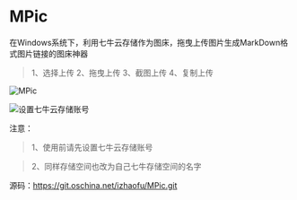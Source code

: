 # MPic
在Windows系统下，利用七牛云存储作为图床，拖曳上传图片生成MarkDown格式图片链接的图床神器
>1、选择上传
>2、拖曳上传
>3、截图上传
>4、复制上传

![MPic](http://image.lzhaofu.cn/blog/2016-09-21/220347339)

![设置七牛云存储账号](http://image.lzhaofu.cn/blog/2016-09-19/092425728)

注意：
>1、使用前请先设置七牛云存储账号

>2、同样存储空间也改为自己七牛存储空间的名字

源码：https://git.oschina.net/izhaofu/MPic.git


